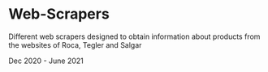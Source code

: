 # Web-Scrapers
Different web scrapers designed to obtain information about products from the websites of Roca, Tegler and Salgar

Dec 2020 - June 2021

